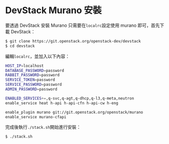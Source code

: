 # DevStack Murano 安裝
要透過 DevStack 安裝 Murano 只需要在```localrc```設定使用 murano 即可，首先下載 DevStack：
```sh
$ git clone https://git.openstack.org/openstack-dev/devstack
$ cd devstack
```

編輯```localrc```，並加入以下內容：
```sh
HOST_IP=localhost
DATABASE_PASSWORD=password
RABBIT_PASSWORD=password
SERVICE_TOKEN=password
SERVICE_PASSWORD=password
ADMIN_PASSWORD=password

ENABLED_SERVICES+=,q-svc,q-agt,q-dhcp,q-l3,q-meta,neutron
enable_service heat h-api h-api-cfn h-api-cw h-eng

enable_plugin murano git://git.openstack.org/openstack/murano
enable_service murano-cfapi
```

完成後執行```./stack.sh```開始進行安裝：
```sh
$ ./stack.sh
```
